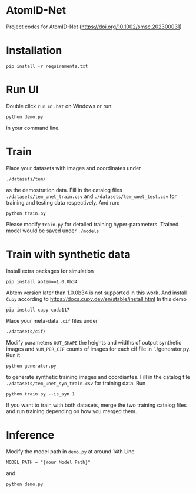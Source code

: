 # AtomID-Net
Project codes for AtomID-Net (https://doi.org/10.1002/smsc.202300031)

# Installation
```
pip install -r requirements.txt
```

# Run UI
Double click `run_ui.bat` on Windows or run:
```
python demo.py
```
in your command line.

# Train
Place your datasets with images and coordinates under
```
./datasets/tem/
```
as the demostration data. Fill in the catalog files `./datasets/tem_unet_train.csv` and `./datasets/tem_unet_test.csv` for training and testing data respectively. And run:
```
python train.py
```
Please modify `train.py` for detailed training hyper-parameters. Trained model would be saved under `./models`

# Train with synthetic data
Install extra packages for simulation
```
pip install abtem==1.0.0b34
```
Abtem version later than 1.0.0b34 is not supported in this work. And install `Cupy` according to https://docs.cupy.dev/en/stable/install.html
In this demo
```
pip install cupy-cuda117
```

Place your meta-data `.cif` files under
```
./datasets/cif/
```
Modify parameters `OUT_SHAPE` the heights and widths of output synthetic images and `NUM_PER_CIF` counts of images for each cif file in `./generator.py. Run it
```
python generator.py
```
to generate synthetic training images and coordiantes.
Fill in the catalog file `./datasets/tem_unet_syn_train.csv` for training data.
Run
```
python train.py --is_syn 1
```
If you want to train with both datasets, merge the two training catalog files and run training depending on how you merged them.


# Inference
Modify the model path in `demo.py` at around 14th Line
```
MODEL_PATH = "{Your Model Path}"
```
and
```
python demo.py
```
